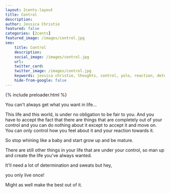 ```yaml
---
layout: 2cents-layout
title: Control
description: 
author: Jessica Christie
featured: false
categories: [2cents]
featured_image: /images/control.jpg
seo: 
    title: Control
    description: 
    social_image: /images/control.jpg
    url:
    twitter_card:
    twitter_image: /images/control.jpg
    keywords: jessica christie, thoughts, control, yolo, reaction, determination
    hide-from-google: false
---
```


{% include preloader.html %}

You can't always get what you want in life...

This life and this world, is under no obligation to be fair to you. And you have to accept the fact that there are things that are completely out of your control and you can do nothing about it except to accept it and move on. You can only control how you feel about it and your reaction towards it.

So stop whining like a baby and start grow up and be mature.

There are still other things in your life that are under your control, so man up and create the life you've always wanted.

It'll need a lot of determination and sweats but hey,

you only live once!

Might as well make the best out of it.

&nbsp;

&nbsp;

&nbsp;
